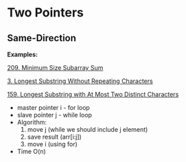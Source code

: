 # Two Pointers

## Same-Direction

__Examples:__

[209. Minimum Size Subarray Sum](https://leetcode.com/problems/minimum-size-subarray-sum/)

[3. Longest Substring Without Repeating Characters](https://leetcode.com/problems/longest-substring-without-repeating-characters/)

[159. Longest Substring with At Most Two Distinct Characters](https://leetcode.com/problems/longest-substring-with-at-most-two-distinct-characters/)

* master pointer i - for loop
* slave pointer j - while loop
* Algorithm:
  1. move j (while we should include j element)
  2. save result (arr[i:j])
  3. move i (using for)
* Time O(n)

